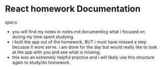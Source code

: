 # React homework Documentation

_specs_
 * you will find my notes in notes.md documenting what i focused on during my time spent studying.
 * i built the app out of the homework, BUT i must have missed a step becuase it wont serve. i am done for the day but would really like to look at the app with you and see what is missing.
 * this was an extremely helpful practice and i will likely use this structure again to study/do homework.
